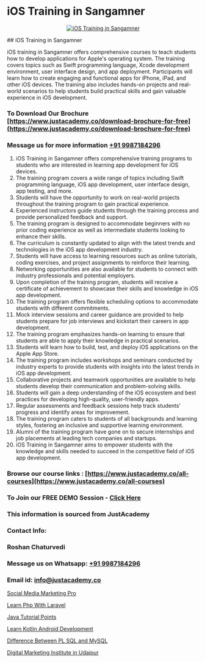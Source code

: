 # iOS Training in Sangamner

<p align="center">
  <a href="https://justacademy.co/course-detail/ios-training">
    <img src="https://justacademy.co/storage2/course_image/1676636008_course_image.webp" alt="iOS Training in Sangamner">
  </a>
</p>
## iOS Training in Sangamner

iOS training in Sangamner offers comprehensive courses to teach students how to develop applications for Apple's operating system. The training covers topics such as Swift programming language, Xcode development environment, user interface design, and app deployment. Participants will learn how to create engaging and functional apps for iPhone, iPad, and other iOS devices. The training also includes hands-on projects and real-world scenarios to help students build practical skills and gain valuable experience in iOS development.
### To Download Our Brochure [https://www.justacademy.co/download-brochure-for-free](https://www.justacademy.co/download-brochure-for-free)
### Message us for more information [+91 9987184296](https://api.whatsapp.com/send?phone=919987184296)
1) iOS Training in Sangamner offers comprehensive training programs to students who are interested in learning app development for iOS devices.
2) The training program covers a wide range of topics including Swift programming language, iOS app development, user interface design, app testing, and more.
3) Students will have the opportunity to work on real-world projects throughout the training program to gain practical experience.
4) Experienced instructors guide students through the training process and provide personalized feedback and support.
5) The training program is designed to accommodate beginners with no prior coding experience as well as intermediate students looking to enhance their skills.
6) The curriculum is constantly updated to align with the latest trends and technologies in the iOS app development industry.
7) Students will have access to learning resources such as online tutorials, coding exercises, and project assignments to reinforce their learning.
8) Networking opportunities are also available for students to connect with industry professionals and potential employers.
9) Upon completion of the training program, students will receive a certificate of achievement to showcase their skills and knowledge in iOS app development.
10) The training program offers flexible scheduling options to accommodate students with different commitments.
11) Mock interview sessions and career guidance are provided to help students prepare for job interviews and kickstart their careers in app development.
12) The training program emphasizes hands-on learning to ensure that students are able to apply their knowledge in practical scenarios.
13) Students will learn how to build, test, and deploy iOS applications on the Apple App Store.
14) The training program includes workshops and seminars conducted by industry experts to provide students with insights into the latest trends in iOS app development.
15) Collaborative projects and teamwork opportunities are available to help students develop their communication and problem-solving skills.
16) Students will gain a deep understanding of the iOS ecosystem and best practices for developing high-quality, user-friendly apps.
17) Regular assessments and feedback sessions help track students' progress and identify areas for improvement.
18) The training program caters to students of all backgrounds and learning styles, fostering an inclusive and supportive learning environment.
19) Alumni of the training program have gone on to secure internships and job placements at leading tech companies and startups.
20) iOS Training in Sangamner aims to empower students with the knowledge and skills needed to succeed in the competitive field of iOS app development.

### Browse our course links : [https://www.justacademy.co/all-courses](https://www.justacademy.co/all-courses) 
### To Join our FREE DEMO Session - [Click Here](https://www.justacademy.co/register-for-course-demo)


### This information is sourced from JustAcademy
### Contact Info:
### Roshan Chaturvedi
### Message us on Whatsapp: [+91 9987184296](https://api.whatsapp.com/send?phone=919987184296)
### Email id: [info@justacademy.co](mailto:info@justacademy.co)
                
[Social Media Marketing Pro](https://www.linkedin.com/pulse/social-media-marketing-pro-justacademy-sunnyvale-wiwbc?trackingId=XesVuryRokDE4Y%2BaMnM77Q%3D%3D&lipi=urn%3Ali%3Apage%3Ad_flagship3_company_admin%3BUjFoUpg3TaeqGUVsU2Vh7w%3D%3D)

[Learn Php With Laravel](https://www.linkedin.com/pulse/learn-php-laravel-justacademy-boston-r0y8e?trackingId=cgcbyVlT6nokYJnbjGMwVA%3D%3D&lipi=urn%3Ali%3Apage%3Ad_flagship3_company_admin%3BC7wHxoojR%2FG%2BgYiTIGaekw%3D%3D)

[Java Tutorial Points](https://medium.com/@ranepooja/java-tutorial-points-076606b654ad)

[Learn Kotlin Android Development](https://medium.com/@mistersumit961/learn-kotlin-android-development-52e5a766b30a)

[Difference Between PL SQL and MySQL](https://justacademyin.github.io/justacademy/difference-between-pl-sql-and-mysql)

[Digital Marketing Institute in Udaipur](https://justacademyin.github.io/justacademy/digital-marketing-institute-in-udaipur)

